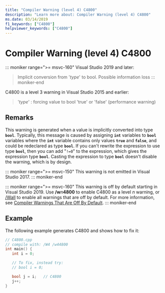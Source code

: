 ```yaml
---
title: "Compiler Warning (level 4) C4800"
description: "Learn more about: Compiler Warning (level 4) C4800"
ms.date: 03/14/2019
f1_keywords: ["C4800"]
helpviewer_keywords: ["C4800"]
---
```

# Compiler Warning (level 4) C4800

::: moniker range=">= msvc-160"
Visual Studio 2019 and later:
> Implicit conversion from '*type*' to bool. Possible information loss
::: moniker-end

C4800 is a level 3 warning in Visual Studio 2015 and earlier:
> '*type*' : forcing value to bool 'true' or 'false' (performance warning)

## Remarks

This warning is generated when a value is implicitly converted into type **`bool`**. Typically, this message is caused by assigning **`int`** variables to **`bool`** variables where the **`int`** variable contains only values **`true`** and **`false`**, and could be redeclared as type **`bool`**. If you can't rewrite the expression to use type **`bool`**, then you can add "`!=0`" to the expression, which gives the expression type **`bool`**. Casting the expression to type **`bool`** doesn't disable the warning, which is by design.

::: moniker range=">= msvc-150"
This warning is not emitted in Visual Studio 2017.
::: moniker-end

::: moniker range=">= msvc-160"
This warning is off by default starting in Visual Studio 2019. Use __/w__*n*__4800__ to enable C4800 as a level *n* warning, or [/Wall](../../build/reference/compiler-option-warning-level.md) to enable all warnings that are off by default. For more information, see [Compiler Warnings That Are Off By Default](../../preprocessor/compiler-warnings-that-are-off-by-default.md).
::: moniker-end

## Example

The following example generates C4800 and shows how to fix it:

```cpp
// C4800.cpp
// compile with: /W4 /w44800
int main() {
   int i = 0;

   // To fix, instead try:
   // bool i = 0;

   bool j = i;   // C4800
   j++;
}
```
